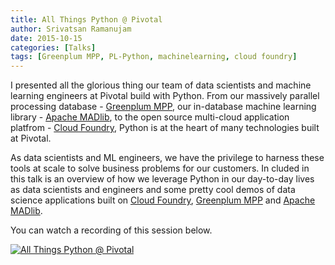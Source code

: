 ```yaml
---
title: All Things Python @ Pivotal
author: Srivatsan Ramanujam
date: 2015-10-15
categories: [Talks]
tags: [Greenplum MPP, PL-Python, machinelearning, cloud foundry]
---
```


I presented all the glorious thing our team of data scientists and machine learning engineers at Pivotal build with Python. From our massively parallel processing database - [Greenplum MPP](https://greenplum.org/), our in-database machine learning library - [Apache MADlib](https://madlib.apache.org/), to the open source multi-cloud application platfrom - [Cloud Foundry](https://www.cloudfoundry.org/), Python is at the heart of many technologies built at Pivotal.

As data scientists and ML engineers, we have the privilege to harness these tools at scale to solve business problems for our customers. In cluded in this talk is an overview of how we leverage Python in our day-to-day lives as data scientists and engineers and some pretty cool demos of data science applications built on [Cloud Foundry](https://www.cloudfoundry.org/), [Greenplum MPP](https://greenplum.org/) and [Apache MADlib](https://madlib.apache.org/).

You can watch a recording of this session below.

[![All Things Python @ Pivotal](https://raw.githubusercontent.com/vatsan/vatsan.github.io/master/assets/img/sample/all_things_python_2015.png)](https://www.youtube.com/watch?v=dwaUl_V3Nes)
